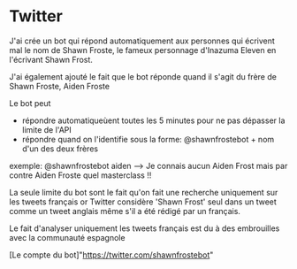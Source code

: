 # Twitter

J'ai crée un bot qui répond automatiquement aux personnes qui écrivent mal le nom de Shawn Froste,
le fameux personnage d'Inazuma Eleven en l'écrivant Shawn Frost.

J'ai également ajouté le fait que le bot réponde quand il s'agit du frère de Shawn Froste, Aiden Froste

Le bot peut
- répondre automatiqueùent toutes les 5 minutes pour ne pas dépasser la limite de l'API
- répondre quand on l'identifie sous la forme: @shawnfrostebot + nom d'un des deux frères

exemple: @shawnfrostebot aiden --> Je connais aucun Aiden Frost mais par contre Aiden Froste quel masterclass !!

La seule limite du bot sont le fait qu'on fait une recherche uniquement sur les tweets français or Twitter
considère 'Shawn Frost' seul dans un tweet comme un tweet anglais même s'il a été rédigé par un français.

Le fait d'analyser uniquement les tweets français est du à des embrouilles avec la communauté espagnole


[Le compte du bot]"https://twitter.com/shawnfrostebot"
